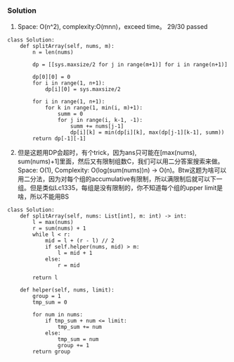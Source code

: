 ### Solution
1. Space: O(n^2), complexity:O(mnn)，exceed time。 29/30 passed
```
class Solution:
    def splitArray(self, nums, m):
        n = len(nums)
        
        dp = [[sys.maxsize/2 for j in range(m+1)] for i in range(n+1)]
        
        dp[0][0] = 0
        for i in range(1, n+1):
            dp[i][0] = sys.maxsize/2
            
        for i in range(1, n+1):
            for k in range(1, min(i, m)+1):
                summ = 0
                for j in range(i, k-1, -1):
                    summ += nums[j-1]
                    dp[i][k] = min(dp[i][k], max(dp[j-1][k-1], summ))
        return dp[-1][-1]
```
2. 但是这题用DP会超时，有个trick，因为ans只可能在[max(nums), sum(nums)+1]里面，然后又有限制组数C，我们可以用二分答案搜索来做。Space: O(1), Complexity: O(log(sum(nums))n) -> O(n)。Btw这题为啥可以用二分法，因为对每个组的accumulative有限制，所以满限制后就可以下一组。但是类似Lc1335，每组是没有限制的，你不知道每个组的upper limit是啥，所以不能用BS
```
class Solution:
    def splitArray(self, nums: List[int], m: int) -> int:
        l = max(nums)
        r = sum(nums) + 1
        while l < r:
            mid = l + (r - l) // 2
            if self.helper(nums, mid) > m:
                l = mid + 1
            else:
                r = mid
                
        return l
    
    def helper(self, nums, limit):
        group = 1
        tmp_sum = 0
        
        for num in nums:
            if tmp_sum + num <= limit:
                tmp_sum += num
            else:
                tmp_sum = num
                group += 1
        return group
```